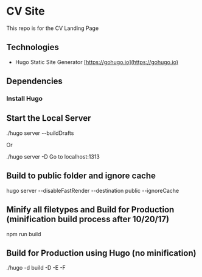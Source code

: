 # CV Site

This repo is for the CV Landing Page

## Technologies
* Hugo Static Site Generator [https://gohugo.io](https://gohugo.io)

## Dependencies

### Install Hugo

## Start the Local Server
./hugo server --buildDrafts

Or

./hugo server -D
Go to localhost:1313

## Build to public folder and ignore cache
hugo server --disableFastRender --destination public --ignoreCache

## Minify all filetypes and Build for Production (minification build process after 10/20/17)
npm run build

## Build for Production using Hugo (no minification)
./hugo -d build -D -E -F 